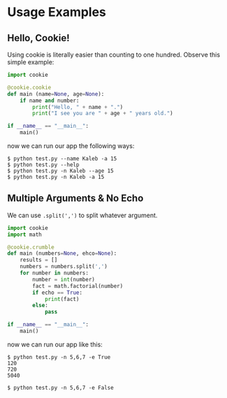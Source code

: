 
# Usage Examples #

## Hello, Cookie!
Using cookie is literally easier than counting to one hundred. 
Observe this simple example:
```python
import cookie

@cookie.cookie
def main (name=None, age=None):
	if name and number:
		print("Hello, " + name + ".")
		print("I see you are " + age + " years old.")

if __name__ == "__main__":
	main()
```
now we can run our app the following ways:
```
$ python test.py --name Kaleb -a 15
$ python test.py --help
$ python test.py -n Kaleb --age 15
$ python test.py -n Kaleb -a 15
```

## Multiple Arguments & No Echo
We can use `.split(',')` to split whatever argument.
```python
import cookie
import math

@cookie.crumble
def main (numbers=None, ehco=None):
	results = []
	numbers = numbers.split(',')
	for number in numbers:
		number = int(number)
		fact = math.factorial(number)
		if echo == True:
			print(fact)
		else:
			pass

if __name__ == "__main__":
	main()
```
now we can run our app like this:
```
$ python test.py -n 5,6,7 -e True
120
720
5040

$ python test.py -n 5,6,7 -e False
```


